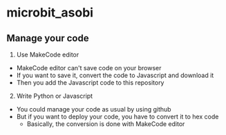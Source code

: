 # microbit_asobi

## Manage your code

1. Use MakeCode editor
- MakeCode editor can't save code on your browser
- If you want to save it, convert the code to Javascript and download it
- Then you add the Javascript code to this repository

2. Write Python or Javascript
- You could manage your code as usual by using github
- But if you want to deploy your code, you have to convert it to hex code
    - Basically, the conversion is done with MakeCode editor
